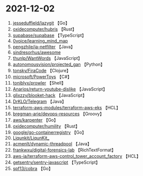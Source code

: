 # 2021-12-02

1. [jesseduffield/lazygit](https://github.com/jesseduffield/lazygit) 【Go】
2. [oxidecomputer/hubris](https://github.com/oxidecomputer/hubris) 【Rust】
3. [supabase/supabase](https://github.com/supabase/supabase) 【TypeScript】
4. [0voice/learning_mind_map](https://github.com/0voice/learning_mind_map) 
5. [pengzhile/ja-netfilter](https://github.com/pengzhile/ja-netfilter) 【Java】
6. [sindresorhus/awesome](https://github.com/sindresorhus/awesome) 
7. [thunlp/WantWords](https://github.com/thunlp/WantWords) 【JavaScript】
8. [autonomousvision/projected_gan](https://github.com/autonomousvision/projected_gan) 【Python】
9. [tonsky/FiraCode](https://github.com/tonsky/FiraCode) 【Clojure】
10. [microsoft/PowerToys](https://github.com/microsoft/PowerToys) 【C#】
11. [toniblyx/prowler](https://github.com/toniblyx/prowler) 【Shell】
12. [Anarios/return-youtube-dislike](https://github.com/Anarios/return-youtube-dislike) 【JavaScript】
13. [glixzzy/blooket-hack](https://github.com/glixzzy/blooket-hack) 【JavaScript】
14. [DrKLO/Telegram](https://github.com/DrKLO/Telegram) 【Java】
15. [terraform-aws-modules/terraform-aws-eks](https://github.com/terraform-aws-modules/terraform-aws-eks) 【HCL】
16. [bregman-arie/devops-resources](https://github.com/bregman-arie/devops-resources) 【Groovy】
17. [aws/karpenter](https://github.com/aws/karpenter) 【Go】
18. [oxidecomputer/humility](https://github.com/oxidecomputer/humility) 【Rust】
19. [google/go-containerregistry](https://github.com/google/go-containerregistry) 【Go】
20. [Liqunkit/LiqunKit_](https://github.com/Liqunkit/LiqunKit_) 
21. [acmenlt/dynamic-threadpool](https://github.com/acmenlt/dynamic-threadpool) 【Java】
22. [frankwxu/digital-forensics-lab](https://github.com/frankwxu/digital-forensics-lab) 【RichTextFormat】
23. [aws-ia/terraform-aws-control_tower_account_factory](https://github.com/aws-ia/terraform-aws-control_tower_account_factory) 【HCL】
24. [getsentry/sentry-javascript](https://github.com/getsentry/sentry-javascript) 【TypeScript】
25. [spf13/cobra](https://github.com/spf13/cobra) 【Go】
